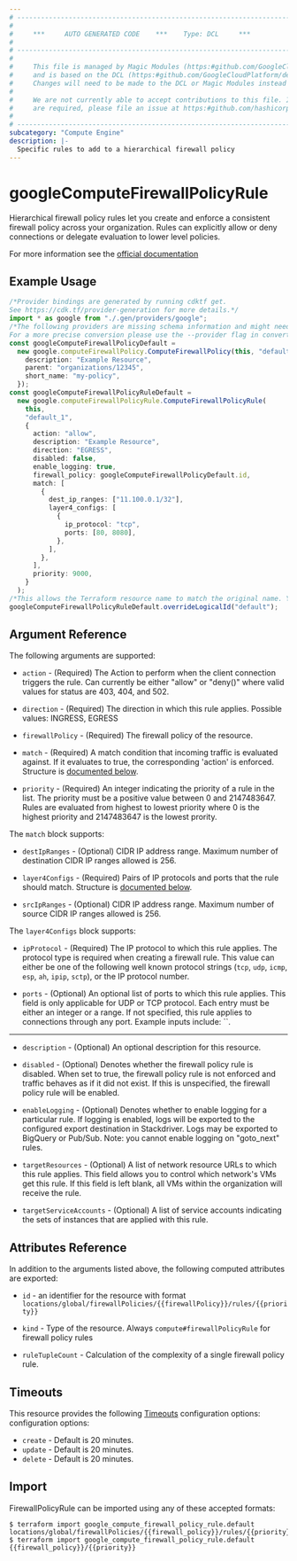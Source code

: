 ```yaml
---
# ----------------------------------------------------------------------------
#
#     ***     AUTO GENERATED CODE    ***    Type: DCL     ***
#
# ----------------------------------------------------------------------------
#
#     This file is managed by Magic Modules (https:#github.com/GoogleCloudPlatform/magic-modules)
#     and is based on the DCL (https:#github.com/GoogleCloudPlatform/declarative-resource-client-library).
#     Changes will need to be made to the DCL or Magic Modules instead of here.
#
#     We are not currently able to accept contributions to this file. If changes
#     are required, please file an issue at https:#github.com/hashicorp/terraform-provider-google/issues/new/choose
#
# ----------------------------------------------------------------------------
subcategory: "Compute Engine"
description: |-
  Specific rules to add to a hierarchical firewall policy
---
```


# googleComputeFirewallPolicyRule

Hierarchical firewall policy rules let you create and enforce a consistent firewall policy across your organization. Rules can explicitly allow or deny connections or delegate evaluation to lower level policies.

For more information see the [official documentation](https://cloud.google.com/vpc/docs/using-firewall-policies#create-rules)

## Example Usage

```typescript
/*Provider bindings are generated by running cdktf get.
See https://cdk.tf/provider-generation for more details.*/
import * as google from "./.gen/providers/google";
/*The following providers are missing schema information and might need manual adjustments to synthesize correctly: google.
For a more precise conversion please use the --provider flag in convert.*/
const googleComputeFirewallPolicyDefault =
  new google.computeFirewallPolicy.ComputeFirewallPolicy(this, "default", {
    description: "Example Resource",
    parent: "organizations/12345",
    short_name: "my-policy",
  });
const googleComputeFirewallPolicyRuleDefault =
  new google.computeFirewallPolicyRule.ComputeFirewallPolicyRule(
    this,
    "default_1",
    {
      action: "allow",
      description: "Example Resource",
      direction: "EGRESS",
      disabled: false,
      enable_logging: true,
      firewall_policy: googleComputeFirewallPolicyDefault.id,
      match: [
        {
          dest_ip_ranges: ["11.100.0.1/32"],
          layer4_configs: [
            {
              ip_protocol: "tcp",
              ports: [80, 8080],
            },
          ],
        },
      ],
      priority: 9000,
    }
  );
/*This allows the Terraform resource name to match the original name. You can remove the call if you don't need them to match.*/
googleComputeFirewallPolicyRuleDefault.overrideLogicalId("default");

```

## Argument Reference

The following arguments are supported:

*   `action` -
    (Required)
    The Action to perform when the client connection triggers the rule. Can currently be either "allow" or "deny()" where valid values for status are 403, 404, and 502.

*   `direction` -
    (Required)
    The direction in which this rule applies. Possible values: INGRESS, EGRESS

*   `firewallPolicy` -
    (Required)
    The firewall policy of the resource.

*   `match` -
    (Required)
    A match condition that incoming traffic is evaluated against. If it evaluates to true, the corresponding 'action' is enforced. Structure is [documented below](#nested_match).

*   `priority` -
    (Required)
    An integer indicating the priority of a rule in the list. The priority must be a positive value between 0 and 2147483647. Rules are evaluated from highest to lowest priority where 0 is the highest priority and 2147483647 is the lowest prority.

<a name="nested_match"></a>The `match` block supports:

*   `destIpRanges` -
    (Optional)
    CIDR IP address range. Maximum number of destination CIDR IP ranges allowed is 256.

*   `layer4Configs` -
    (Required)
    Pairs of IP protocols and ports that the rule should match. Structure is [documented below](#nested_layer4_configs).

*   `srcIpRanges` -
    (Optional)
    CIDR IP address range. Maximum number of source CIDR IP ranges allowed is 256.

<a name="nested_layer4_configs"></a>The `layer4Configs` block supports:

*   `ipProtocol` -
    (Required)
    The IP protocol to which this rule applies. The protocol type is required when creating a firewall rule. This value can either be one of the following well known protocol strings (`tcp`, `udp`, `icmp`, `esp`, `ah`, `ipip`, `sctp`), or the IP protocol number.

*   `ports` -
    (Optional)
    An optional list of ports to which this rule applies. This field is only applicable for UDP or TCP protocol. Each entry must be either an integer or a range. If not specified, this rule applies to connections through any port. Example inputs include: \`\`.

***

*   `description` -
    (Optional)
    An optional description for this resource.

*   `disabled` -
    (Optional)
    Denotes whether the firewall policy rule is disabled. When set to true, the firewall policy rule is not enforced and traffic behaves as if it did not exist. If this is unspecified, the firewall policy rule will be enabled.

*   `enableLogging` -
    (Optional)
    Denotes whether to enable logging for a particular rule. If logging is enabled, logs will be exported to the configured export destination in Stackdriver. Logs may be exported to BigQuery or Pub/Sub. Note: you cannot enable logging on "goto\_next" rules.

*   `targetResources` -
    (Optional)
    A list of network resource URLs to which this rule applies. This field allows you to control which network's VMs get this rule. If this field is left blank, all VMs within the organization will receive the rule.

*   `targetServiceAccounts` -
    (Optional)
    A list of service accounts indicating the sets of instances that are applied with this rule.

## Attributes Reference

In addition to the arguments listed above, the following computed attributes are exported:

*   `id` - an identifier for the resource with format `locations/global/firewallPolicies/{{firewallPolicy}}/rules/{{priority}}`

*   `kind` -
    Type of the resource. Always `compute#firewallPolicyRule` for firewall policy rules

*   `ruleTupleCount` -
    Calculation of the complexity of a single firewall policy rule.

## Timeouts

This resource provides the following
[Timeouts](https://developer.hashicorp.com/terraform/plugin/sdkv2/resources/retries-and-customizable-timeouts) configuration options: configuration options:

* `create` - Default is 20 minutes.
* `update` - Default is 20 minutes.
* `delete` - Default is 20 minutes.

## Import

FirewallPolicyRule can be imported using any of these accepted formats:

```console
$ terraform import google_compute_firewall_policy_rule.default locations/global/firewallPolicies/{{firewall_policy}}/rules/{{priority}}
$ terraform import google_compute_firewall_policy_rule.default {{firewall_policy}}/{{priority}}
```
